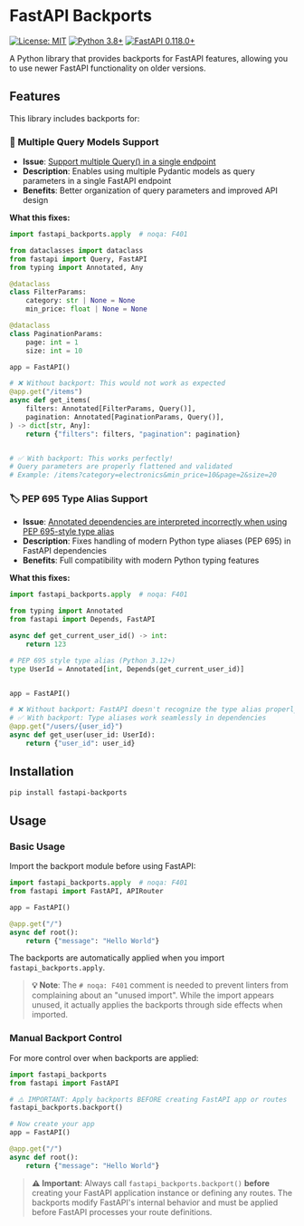 # FastAPI Backports

[![License: MIT](https://img.shields.io/badge/License-MIT-yellow.svg)](https://opensource.org/licenses/MIT)
[![Python 3.8+](https://img.shields.io/badge/python-3.8+-blue.svg)](https://www.python.org/downloads/)
[![FastAPI 0.118.0+](https://img.shields.io/badge/fastapi-0.118.0+-green.svg)](https://fastapi.tiangolo.com/)

A Python library that provides backports for FastAPI features, allowing you to use newer FastAPI functionality on older
versions.

## Features

This library includes backports for:

### 🔄 Multiple Query Models Support

- **Issue**: [Support multiple Query() in a single endpoint](https://github.com/fastapi/fastapi/discussions/12212)
- **Description**: Enables using multiple Pydantic models as query parameters in a single FastAPI endpoint
- **Benefits**: Better organization of query parameters and improved API design

**What this fixes:**

```python
import fastapi_backports.apply  # noqa: F401

from dataclasses import dataclass
from fastapi import Query, FastAPI
from typing import Annotated, Any

@dataclass
class FilterParams:
    category: str | None = None
    min_price: float | None = None

@dataclass
class PaginationParams:
    page: int = 1
    size: int = 10

app = FastAPI()

# ❌ Without backport: This would not work as expected
@app.get("/items")
async def get_items(
    filters: Annotated[FilterParams, Query()],
    pagination: Annotated[PaginationParams, Query()],
) -> dict[str, Any]:
    return {"filters": filters, "pagination": pagination}


# ✅ With backport: This works perfectly!
# Query parameters are properly flattened and validated
# Example: /items?category=electronics&min_price=10&page=2&size=20
```

### 🏷️ PEP 695 Type Alias Support

- **Issue**: [Annotated dependencies are interpreted incorrectly when using PEP 695-style type alias](https://github.com/fastapi/fastapi/issues/10719)
- **Description**: Fixes handling of modern Python type aliases (PEP 695) in FastAPI dependencies
- **Benefits**: Full compatibility with modern Python typing features

**What this fixes:**

```python
import fastapi_backports.apply  # noqa: F401

from typing import Annotated
from fastapi import Depends, FastAPI

async def get_current_user_id() -> int:
    return 123

# PEP 695 style type alias (Python 3.12+)
type UserId = Annotated[int, Depends(get_current_user_id)]


app = FastAPI()

# ❌ Without backport: FastAPI doesn't recognize the type alias properly
# ✅ With backport: Type aliases work seamlessly in dependencies
@app.get("/users/{user_id}")
async def get_user(user_id: UserId):
    return {"user_id": user_id}
```

## Installation

```bash
pip install fastapi-backports
```

## Usage

### Basic Usage

Import the backport module before using FastAPI:

```python
import fastapi_backports.apply  # noqa: F401
from fastapi import FastAPI, APIRouter

app = FastAPI()

@app.get("/")
async def root():
    return {"message": "Hello World"}
```

The backports are automatically applied when you import `fastapi_backports.apply`.

> **💡 Note**: The `# noqa: F401` comment is needed to prevent linters from complaining about an "unused import". While the import appears unused, it actually applies the backports through side effects when imported.

### Manual Backport Control

For more control over when backports are applied:

```python
import fastapi_backports
from fastapi import FastAPI

# ⚠️ IMPORTANT: Apply backports BEFORE creating FastAPI app or routes
fastapi_backports.backport()

# Now create your app
app = FastAPI()

@app.get("/")
async def root():
    return {"message": "Hello World"}
```

> **⚠️ Important**: Always call `fastapi_backports.backport()` **before** creating your FastAPI application instance or defining any routes. The backports modify FastAPI's internal behavior and must be applied before FastAPI processes your route definitions.
